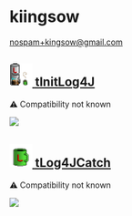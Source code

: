 # kiingsow
  <nospam+kingsow@gmail.com>

## <a href='./components/tInitLog4J/readme.md'><img src='./components/tInitLog4J/logo.jpg' width='40' height='40'> tInitLog4J</a>
 :warning: Compatibility not known

<img src='./components/tInitLog4J/sample.jpg'>

## <a href='./components/tLog4JCatch/readme.md'><img src='./components/tLog4JCatch/logo.jpg' width='40' height='40'> tLog4JCatch</a>
 :warning: Compatibility not known

<img src='./components/tLog4JCatch/sample.jpg'>
